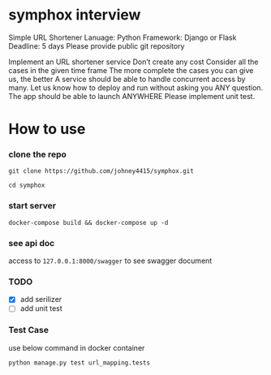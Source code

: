 # symphox interview

Simple URL Shortener
Lanuage: Python
Framework: Django or Flask
Deadline: 5 days
Please provide public git repository

Implement an URL shortener service
Don’t create any cost
Consider all the cases in the given time frame
The more complete the cases you can give us, the better
A service should be able to handle concurrent access by many.
Let us know how to deploy and run without asking you ANY question.
The app should be able to launch ANYWHERE
Please implement unit test.

# How to use
### clone the repo
```
git clone https://github.com/johney4415/symphox.git
```

```
cd symphox
```
### start server
```
docker-compose build && docker-compose up -d
```
### see api doc
access to  `127.0.0.1:8000/swagger` to see swagger document

### TODO
- [x] add serilizer
- [ ] add unit test

### Test Case
use below command in docker container
```
python manage.py test url_mapping.tests
```

